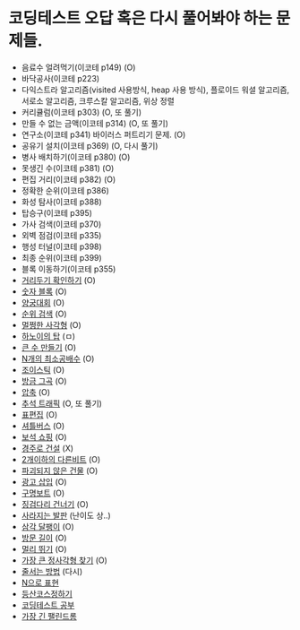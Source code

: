 # 코딩테스트 오답 혹은 다시 풀어봐야 하는 문제들.

- 음료수 얼려먹기(이코테 p149) (O)
- 바닥공사(이코테 p223)
- 다익스트라 알고리즘(visited 사용방식, heap 사용 방식), 플로이드 워셜 알고리즘, 서로소 알고리즘, 크루스칼 알고리즘, 위상 정렬
- 커리큘럼(이코테 p303) (O, 또 풀기)
- 만들 수 없는 금액(이코테 p314) (O, 또 풀기)
- 연구소(이코테 p341) 바이러스 퍼트리기 문제. (O)
- 공유기 설치(이코테 p369) (O, 다시 풀기)
- 병사 배치하기(이코테 p380) (O)
- 못생긴 수(이코테 p381) (O)
- 편집 거리(이코테 p382) (O)
- 정확한 순위(이코테 p386)
- 화성 탐사(이코테 p388)
- 탑승구(이코테 p395)
- 가사 검색(이코테 p370)
- 외벽 점검(이코테 p335)
- 행성 터널(이코테 p398)
- 최종 순위(이코테 p399)
- 블록 이동하기(이코테 p355)
- [거리두기 확인하기](https://school.programmers.co.kr/learn/courses/30/lessons/81302) (O)
- [숫자 블록](https://school.programmers.co.kr/learn/courses/30/lessons/12923?language=javascript) (O)
- [양궁대회](https://school.programmers.co.kr/learn/courses/30/lessons/92342?language=javascript) (O)
- [순위 검색](https://school.programmers.co.kr/learn/courses/30/lessons/72412?language=javascript) (O)
- [멀쩡한 사각형](https://school.programmers.co.kr/learn/courses/30/lessons/62048) (O)
- [하노이의 탑](https://school.programmers.co.kr/learn/courses/30/lessons/12946) (ㅁ)
- [큰 수 만들기](https://school.programmers.co.kr/learn/courses/30/lessons/42883) (O)
- [N개의 최소공배수](https://school.programmers.co.kr/learn/courses/30/lessons/12953?language=javascript) (O)
- [조이스틱](https://school.programmers.co.kr/learn/courses/30/lessons/42860?language=javascript) (O)
- [방금 그곡](https://school.programmers.co.kr/learn/courses/30/lessons/17683?language=javascript) (O)
- [압축](https://school.programmers.co.kr/learn/courses/30/lessons/17684?language=javascript) (O)
- [추석 트래픽](https://school.programmers.co.kr/learn/courses/30/lessons/17676?language=javascript) (O, 또 풀기)
- [표편집](https://school.programmers.co.kr/learn/courses/30/lessons/81303) (O)
- [셔틀버스](https://school.programmers.co.kr/learn/courses/30/lessons/17678?language=javascript) (O)
- [보석 쇼핑](https://school.programmers.co.kr/learn/courses/30/lessons/67258) (O)
- [경주로 건설](https://school.programmers.co.kr/learn/courses/30/lessons/67259?language=javascript) (X)
- [2개이하의 다른비트](https://school.programmers.co.kr/learn/courses/30/lessons/77885?language=javascript) (O)
- [파괴되지 않은 건물](https://school.programmers.co.kr/learn/courses/30/lessons/92344?language=javascript) (O)
- [광고 삽입](https://school.programmers.co.kr/learn/courses/30/lessons/72414?language=javascript) (O)
- [구명보트](https://school.programmers.co.kr/learn/courses/30/lessons/42885/solution_groups?language=javascript) (O)
- [징검다리 건너기](https://school.programmers.co.kr/learn/courses/30/lessons/64062?language=javascript) (O)
- [사라지는 발판](https://school.programmers.co.kr/learn/courses/30/lessons/92345?language=javascript) (난이도 상..)
- [삼각 달팽이](https://school.programmers.co.kr/learn/courses/30/lessons/68645?language=javascript) (O)
- [방문 길이](https://school.programmers.co.kr/learn/courses/30/lessons/49994?language=javascript) (O)
- [멀리 뛰기](https://school.programmers.co.kr/learn/courses/30/lessons/12914?language=javascript) (O)
- [가장 큰 정사각형 찾기](https://school.programmers.co.kr/learn/courses/30/lessons/12905?language=javascript) (O)
- [줄서는 방법](https://school.programmers.co.kr/learn/courses/30/lessons/12936) (다시)
- [N으로 표현](https://school.programmers.co.kr/learn/courses/30/lessons/42895?language=javascript)
- [등산코스정하기](https://school.programmers.co.kr/learn/courses/30/lessons/118669?language=javascript)
- [코딩테스트 공부](https://school.programmers.co.kr/learn/courses/30/lessons/118668?language=javascript)
- [가장 긴 팰린드롬](https://school.programmers.co.kr/learn/courses/30/lessons/12904?language=javascript)
